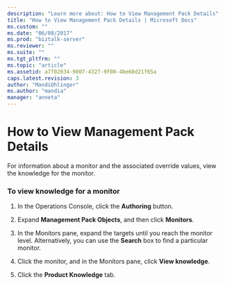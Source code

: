 ```yaml
---
description: "Learn more about: How to View Management Pack Details"
title: "How to View Management Pack Details | Microsoft Docs"
ms.custom: ""
ms.date: "06/08/2017"
ms.prod: "biztalk-server"
ms.reviewer: ""
ms.suite: ""
ms.tgt_pltfrm: ""
ms.topic: "article"
ms.assetid: a7f02034-9007-4327-9f00-4be60d21f65a
caps.latest.revision: 3
author: "MandiOhlinger"
ms.author: "mandia"
manager: "anneta"
---
```

# How to View Management Pack Details
For information about a monitor and the associated override values, view the knowledge for the monitor.  
  
### To view knowledge for a monitor  
  
1.  In the Operations Console, click the **Authoring** button.  
  
2.  Expand **Management Pack Objects**, and then click **Monitors**.  
  
3.  In the Monitors pane, expand the targets until you reach the monitor level. Alternatively, you can use the **Search** box to find a particular monitor.  
  
4.  Click the monitor, and in the Monitors pane, click **View knowledge**.  
  
5.  Click the **Product Knowledge** tab.
